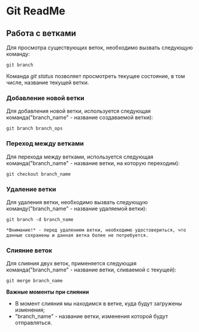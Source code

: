 # Git ReadMe

## Работа с ветками

Для просмотра существующих веток, необходимо вызвать следующую команду:

    git branch

Команда *git status* позволяет просмотреть текущее состояние, в том числе, название текущей ветки.


### Добавление новой ветки

Для добавления новой ветки, используется следующая команда("branch_name" - название создаваемой ветки):

    git branch branch_ops

### Переход между ветками

Для перехода между ветками, используется следующая команда("branch_name" - название ветки, на которую переходим):

    git checkout branch_name


### Удаление ветки

Для удаления ветки, необходимо вызвать следующую команду("branch_name" - название удаляемой ветки):

    git branch -d branch_name

    *Внимание!* - перед удалением ветки, необходимо удостовериться, что данные сохранены и данная ветка более не потребуется.

### Слияние веток

Для слияния двух веток, применяется следующая команда("branch_name" - название ветки, сливаемой с текущей):

    git merge branch_name

**Важные моменты при слиянии** 
* В момент слияния мы находимся в ветке, куда будут загружены изменения;
* "branch_name" - название ветки, изменения которой будут отправляться.